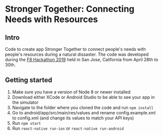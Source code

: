 # Stronger Together: Connecting Needs with Resources


## Intro

Code to create app Stronger Together to connect people's needs with people's resources during a natural dissaster.  The code was developed during the [F8 Hackathon 2019](https://f82019.devpost.com/?ref_content=default&ref_feature=challenge&ref_medium=discover) held in San Jose, California from April 28th to 30th.


## Getting started

1. Make sure you have a version of Node 8 or newer installed
2. Download either XCode or Android Studio to be able to see your app in the simulator
3. Navigate to the folder where you cloned the code and run `npm install`
4. Go to android/app/src/main/res/values and rename config.example.xml to config.xml (and change its values to match your API keys)
5. Run `npm start`
6. Run `react-native run-ios` or `react-native run-android`
